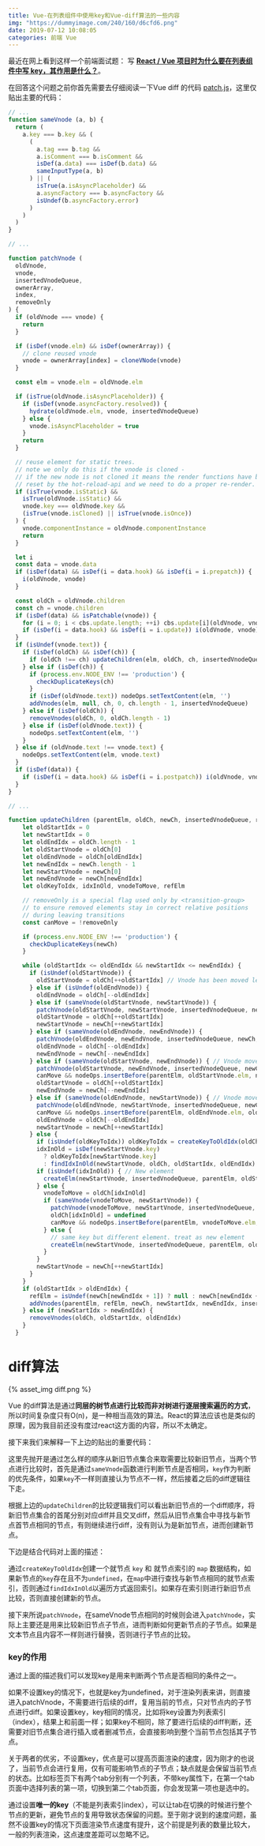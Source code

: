 ```yaml
---
title: Vue-在列表组件中使用key和Vue-diff算法的一些内容
img: "https://dummyimage.com/240/160/d6cfd6.png"
date: 2019-07-12 10:08:05
categories: 前端 Vue
---
```


最近在网上看到这样一个前端面试题： 写 [**React / Vue 项目时为什么要在列表组件中写 key，其作用是什么？**](https://github.com/Advanced-Frontend/Daily-Interview-Question/issues/1)。

在回答这个问题之前你首先需要去仔细阅读一下Vue diff 的代码 [patch.js](https://github.com/vuejs/vue/blob/dev/src/core/vdom/patch.js#L424)，这里仅贴出主要的代码：

```js
// ...
function sameVnode (a, b) {
  return (
    a.key === b.key && (
      (
        a.tag === b.tag &&
        a.isComment === b.isComment &&
        isDef(a.data) === isDef(b.data) &&
        sameInputType(a, b)
      ) || (
        isTrue(a.isAsyncPlaceholder) &&
        a.asyncFactory === b.asyncFactory &&
        isUndef(b.asyncFactory.error)
      )
    )
  )
}

// ...

function patchVnode (
  oldVnode,
  vnode,
  insertedVnodeQueue,
  ownerArray,
  index,
  removeOnly
) {
  if (oldVnode === vnode) {
    return
  }

  if (isDef(vnode.elm) && isDef(ownerArray)) {
    // clone reused vnode
    vnode = ownerArray[index] = cloneVNode(vnode)
  }

  const elm = vnode.elm = oldVnode.elm

  if (isTrue(oldVnode.isAsyncPlaceholder)) {
    if (isDef(vnode.asyncFactory.resolved)) {
      hydrate(oldVnode.elm, vnode, insertedVnodeQueue)
    } else {
      vnode.isAsyncPlaceholder = true
    }
    return
  }

  // reuse element for static trees.
  // note we only do this if the vnode is cloned -
  // if the new node is not cloned it means the render functions have been
  // reset by the hot-reload-api and we need to do a proper re-render.
  if (isTrue(vnode.isStatic) &&
    isTrue(oldVnode.isStatic) &&
    vnode.key === oldVnode.key &&
    (isTrue(vnode.isCloned) || isTrue(vnode.isOnce))
  ) {
    vnode.componentInstance = oldVnode.componentInstance
    return
  }

  let i
  const data = vnode.data
  if (isDef(data) && isDef(i = data.hook) && isDef(i = i.prepatch)) {
    i(oldVnode, vnode)
  }

  const oldCh = oldVnode.children
  const ch = vnode.children
  if (isDef(data) && isPatchable(vnode)) {
    for (i = 0; i < cbs.update.length; ++i) cbs.update[i](oldVnode, vnode)
    if (isDef(i = data.hook) && isDef(i = i.update)) i(oldVnode, vnode)
  }
  if (isUndef(vnode.text)) {
    if (isDef(oldCh) && isDef(ch)) {
      if (oldCh !== ch) updateChildren(elm, oldCh, ch, insertedVnodeQueue, removeOnly)
    } else if (isDef(ch)) {
      if (process.env.NODE_ENV !== 'production') {
        checkDuplicateKeys(ch)
      }
      if (isDef(oldVnode.text)) nodeOps.setTextContent(elm, '')
      addVnodes(elm, null, ch, 0, ch.length - 1, insertedVnodeQueue)
    } else if (isDef(oldCh)) {
      removeVnodes(oldCh, 0, oldCh.length - 1)
    } else if (isDef(oldVnode.text)) {
      nodeOps.setTextContent(elm, '')
    }
  } else if (oldVnode.text !== vnode.text) {
    nodeOps.setTextContent(elm, vnode.text)
  }
  if (isDef(data)) {
    if (isDef(i = data.hook) && isDef(i = i.postpatch)) i(oldVnode, vnode)
  }
}

// ...

function updateChildren (parentElm, oldCh, newCh, insertedVnodeQueue, removeOnly) {
    let oldStartIdx = 0
    let newStartIdx = 0
    let oldEndIdx = oldCh.length - 1
    let oldStartVnode = oldCh[0]
    let oldEndVnode = oldCh[oldEndIdx]
    let newEndIdx = newCh.length - 1
    let newStartVnode = newCh[0]
    let newEndVnode = newCh[newEndIdx]
    let oldKeyToIdx, idxInOld, vnodeToMove, refElm

    // removeOnly is a special flag used only by <transition-group>
    // to ensure removed elements stay in correct relative positions
    // during leaving transitions
    const canMove = !removeOnly

    if (process.env.NODE_ENV !== 'production') {
      checkDuplicateKeys(newCh)
    }

    while (oldStartIdx <= oldEndIdx && newStartIdx <= newEndIdx) {
      if (isUndef(oldStartVnode)) {
        oldStartVnode = oldCh[++oldStartIdx] // Vnode has been moved left
      } else if (isUndef(oldEndVnode)) {
        oldEndVnode = oldCh[--oldEndIdx]
      } else if (sameVnode(oldStartVnode, newStartVnode)) {
        patchVnode(oldStartVnode, newStartVnode, insertedVnodeQueue, newCh, newStartIdx)
        oldStartVnode = oldCh[++oldStartIdx]
        newStartVnode = newCh[++newStartIdx]
      } else if (sameVnode(oldEndVnode, newEndVnode)) {
        patchVnode(oldEndVnode, newEndVnode, insertedVnodeQueue, newCh, newEndIdx)
        oldEndVnode = oldCh[--oldEndIdx]
        newEndVnode = newCh[--newEndIdx]
      } else if (sameVnode(oldStartVnode, newEndVnode)) { // Vnode moved right
        patchVnode(oldStartVnode, newEndVnode, insertedVnodeQueue, newCh, newEndIdx)
        canMove && nodeOps.insertBefore(parentElm, oldStartVnode.elm, nodeOps.nextSibling(oldEndVnode.elm))
        oldStartVnode = oldCh[++oldStartIdx]
        newEndVnode = newCh[--newEndIdx]
      } else if (sameVnode(oldEndVnode, newStartVnode)) { // Vnode moved left
        patchVnode(oldEndVnode, newStartVnode, insertedVnodeQueue, newCh, newStartIdx)
        canMove && nodeOps.insertBefore(parentElm, oldEndVnode.elm, oldStartVnode.elm)
        oldEndVnode = oldCh[--oldEndIdx]
        newStartVnode = newCh[++newStartIdx]
      } else {
        if (isUndef(oldKeyToIdx)) oldKeyToIdx = createKeyToOldIdx(oldCh, oldStartIdx, oldEndIdx)
        idxInOld = isDef(newStartVnode.key)
          ? oldKeyToIdx[newStartVnode.key]
          : findIdxInOld(newStartVnode, oldCh, oldStartIdx, oldEndIdx)
        if (isUndef(idxInOld)) { // New element
          createElm(newStartVnode, insertedVnodeQueue, parentElm, oldStartVnode.elm, false, newCh, newStartIdx)
        } else {
          vnodeToMove = oldCh[idxInOld]
          if (sameVnode(vnodeToMove, newStartVnode)) {
            patchVnode(vnodeToMove, newStartVnode, insertedVnodeQueue, newCh, newStartIdx)
            oldCh[idxInOld] = undefined
            canMove && nodeOps.insertBefore(parentElm, vnodeToMove.elm, oldStartVnode.elm)
          } else {
            // same key but different element. treat as new element
            createElm(newStartVnode, insertedVnodeQueue, parentElm, oldStartVnode.elm, false, newCh, newStartIdx)
          }
        }
        newStartVnode = newCh[++newStartIdx]
      }
    }
    if (oldStartIdx > oldEndIdx) {
      refElm = isUndef(newCh[newEndIdx + 1]) ? null : newCh[newEndIdx + 1].elm
      addVnodes(parentElm, refElm, newCh, newStartIdx, newEndIdx, insertedVnodeQueue)
    } else if (newStartIdx > newEndIdx) {
      removeVnodes(oldCh, oldStartIdx, oldEndIdx)
    }
  }

```

# diff算法

{% asset_img diff.png %}

Vue 的diff算法是通过**同层的树节点进行比较而非对树进行逐层搜索遍历的方式**，所以时间复杂度只有O(n)，是一种相当高效的算法。React的算法应该也是类似的原理，因为我目前还没有度过react这方面的内容，所以不太确定。

接下来我们来解释一下上边的贴出的重要代码：

这里先抛开是通过怎么样的顺序从新旧节点集合来取需要比较新旧节点，当两个节点进行比较时，首先是通过`sameVnode`函数进行判断节点是否相同，`key`作为判断的优先条件，如果`key`不一样则直接认为节点不一样，然后接着之后的diff逻辑往下走。

根据上边的`updateChildren`的比较逻辑我们可以看出新旧节点的一个diff顺序，将新旧节点集合的首尾分别对应diff并且交叉diff，然后从旧节点集合中寻找与新节点首节点相同的节点，有则继续进行diff，没有则认为是新加节点，进而创建新节点。

下边是结合代码对上面的描述：

通过`createKeyToOldIdx`创建一个就节点 `key` 和 就节点索引的 `map` 数据结构，如果新节点的`key`存在且不为`undefined`，在`map`中进行查找与新节点相同的就节点索引，否则通过`findIdxInOld`以遍历方式返回索引。如果存在索引则进行新旧节点比较，否则直接创建新的节点。

接下来所说`patchVnode`，在sameVnode节点相同的时候则会进入`patchVnode`，实际上主要还是用来比较新旧节点子节点，进而判断如何更新节点的子节点。如果是文本节点且内容不一样则进行替换，否则进行子节点的比较。

### key的作用

通过上面的描述我们可以发现key是用来判断两个节点是否相同的条件之一。

如果不设置key的情况下，也就是key为undefined，对于渲染列表来讲，则直接进入patchVnode，不需要进行后续的diff，复用当前的节点，只对节点内的子节点进行diff。如果设置key，key相同的情况，比如将key设置为列表索引（index），结果上和前面一样；如果key不相同，除了要进行后续的diff判断，还需要对旧节点集合进行插入或者删减节点，会直接影响到整个当前节点包括其子节点。

关于两者的优劣，不设置key，优点是可以提高页面渲染的速度，因为刚才的也说了，当前节点会进行复用，仅有可能影响节点的子节点；缺点就是会保留当前节点的状态。比如标签页下有两个tab分别有一个列表，不带key属性下，在第一个tab页面中选择列表的第一项，切换到第二个tab页面，你会发现第一项也是选中的。

通过设置**唯一的key**（不能是列表索引index），可以让tab在切换的时候进行整个节点的更新，避免节点的复用导致状态保留的问题。至于刚才说到的速度问题，虽然不设置key的情况下页面渲染节点速度有提升，这个前提是列表的数量比较大，一般的列表渲染，这点速度差距可以忽略不记。


